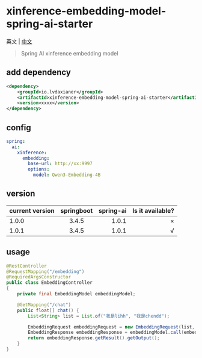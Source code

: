 # xinference-embedding-model-spring-ai-starter

英文 | [中文](https://github.com/lvdaxianer/xinference-embedding-model-spring-ai-starter/blob/master/README.zh.md)          

> Spring AI xinference embedding model

## add dependency 
```xml
<dependency>
    <groupId>io.lvdaxianer</groupId>
    <artifactId>xinference-embedding-model-spring-ai-starter</artifactId>
    <version>xxxx</version>
</dependency>
```

## config 
```yaml
spring:
  ai:
    xinference:
      embedding:
        base-url: http://xx:9997
        options:
          model: Qwen3-Embedding-4B
```

##  version
| current version | springboot | spring-ai | Is it available? |
| :--- | :--: | ---: | ---: |
| 1.0.0 |  3.4.5  | 1.0.1 | × |
| 1.0.1 |  3.4.5  | 1.0.1 | √ |  

## usage
```java
@RestController
@RequestMapping("/embedding")
@RequiredArgsConstructor
public class EmbeddingController
{
    private final EmbeddingModel embeddingModel;

    @GetMapping("/chat")
    public float[] chat() {
        List<String> list = List.of("我是lihh", "我是chendd");

        EmbeddingRequest embeddingRequest = new EmbeddingRequest(list, XinferenceEmbeddingOptions.builder().build());
        EmbeddingResponse embeddingResponse = embeddingModel.call(embeddingRequest);
        return embeddingResponse.getResult().getOutput();
    }
}
```
